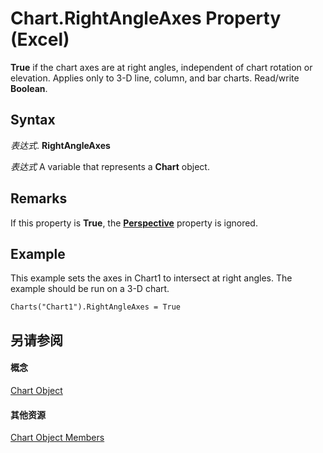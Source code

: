 
# Chart.RightAngleAxes Property (Excel)

 **True** if the chart axes are at right angles, independent of chart rotation or elevation. Applies only to 3-D line, column, and bar charts. Read/write **Boolean**.


## Syntax

 _表达式_. **RightAngleAxes**

 _表达式_ A variable that represents a **Chart** object.


## Remarks

If this property is  **True**, the **[Perspective](39367c4a-95a7-afe7-b3e4-29e10a88fbd3.md)** property is ignored.


## Example

This example sets the axes in Chart1 to intersect at right angles. The example should be run on a 3-D chart.


```
Charts("Chart1").RightAngleAxes = True
```


## 另请参阅


#### 概念


[Chart Object](179c32ce-49bd-6f36-ea12-89fb5443f3ea.md)
#### 其他资源


[Chart Object Members](http://msdn.microsoft.com/library/a3f8ac44-02d6-6f3f-b5e0-23f4bd5d6baf%28Office.15%29.aspx)